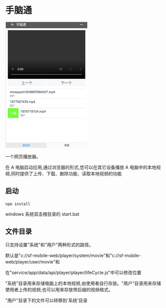 # 手脑通

![](./preview.png)

一个网页播放器。

在 A 电脑启动应用,通过浏览器的形式,您可以在其它设备播放 A 电脑中的本地视频,同时提供了上传、下载、删除功能、读取本地视频的功能

## 启动

`npm install`

windows 系统双击根目录的 start.bat

## 文件目录

只支持设置"系统"和"用户"两种形式的路径。

默认是"c://sf-mobile-web/player/system/movie"和"c://sf-mobile-web/player/user/movie"和

在"service/app/data/api/player/player/lifeCycle.js"中可以修改位置

"系统"目录用来存储电脑上的本地视频,由使用者自行存放。"用户"目录用来存储使用者上传的视频,也可以用来存放带后缀的视频格式。

"用户"目录下的文件可以转移到'系统'目录
